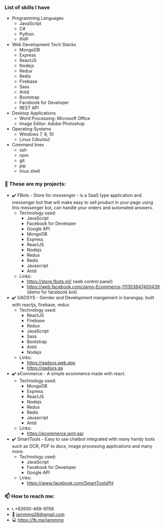 

<!--### Hi there 👋
**jamg26/jamg26** is a ✨ _special_ ✨ repository because its `README.md` (this file) appears on your GitHub profile.

Here are some ideas to get you started:

- 🔭 I’m currently working on ...
- 🌱 I’m currently learning ...
- 👯 I’m looking to collaborate on ...
- 🤔 I’m looking for help with ...
- 💬 Ask me about ...
- 📫 How to reach me: ...
- 😄 Pronouns: ...
- ⚡ Fun fact: ...
-->

<!-- - 💬 I have 9 years of experience in web development. -->
### List of skills I have
  - Programming Languages
    - JavaScript
    - C#
    - Python
    - PHP
  - Web Development Tech Stacks
    - MongoDB
    - Express
    - ReactJS
    - Nodejs
    - Redux
    - Redis
    - Firebase
    - Sass
    - Antd
    - Bootstrap
    - Facebook for Developer
    - REST API
  - Desktop Applications
    - Word Processing: Microsoft Office
    - Image Editor: Adobe Photoshop
  - Operating Systems
    - Windows 7, 8, 10
    - Linux (Ubuntu)
  - Command lines
    - ssh
    - npm
    - git
    - pip
    - linux shell
    
### 🔭 These are my projects:
  - :heavy_check_mark: FBots - Store for messenger - is a SaaS type application and messenger bot that will make easy to sell product in your page using this messenger bot, can handle your orders and automated answers. 
    - Technology used:
      - JavaScript
      - Facebook for Developer
      - Google API
      - MongoDB
      - Express
      - ReactJS
      - Nodejs
      - Redux
      - Redis
      - Javascript
      - Antd
    - Links:
      - https://store.fbots.ml/ (web control panel)
      - https://web.facebook.com/Jamg-Ecommerce-111353847400439 (demo for facebook bot)
  - :heavy_check_mark: GADSYS - Gender and Development mangement in barangay. built with reactjs, firebase, redux
    - Technology used:
      - ReactJS
      - Firebase
      - Redux
      - JavaScript
      - Sass
      - Bootstrap
      - Antd
      - Nodejs
    - Links:
      - https://gadsys.web.app
      - https://gadsys.ga
  - :heavy_check_mark: eCommerce - A simple ecommerce made with react. 
    - Technology used:
      - MongoDB
      - Express
      - ReactJS
      - Nodejs
      - Redux
      - Redis
      - Javascript
      - Antd
    - Links:
      - https://ecommerce.jaml.ga/
  - :heavy_check_mark: SmartTools - Easy to use chatbot integrated with many handy tools such as OCR, PDF to docx, image processing applications and many more. 
    - Technology used:
      - JavaScript
      - Facebook for Developer
      - Google API
    - Links:
      - https://www.facebook.com/SmartToolsPH

      
      
### 📫 How to reach me: 
  - :telephone_receiver: +63930-469-9769
  - :email: jammmg26@gmail.com
  - :computer: https://fb.me/jammmg
